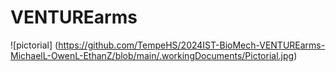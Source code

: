 # VENTUREarms
![pictorial] (https://github.com/TempeHS/2024IST-BioMech-VENTUREarms-MichaelL-OwenL-EthanZ/blob/main/.workingDocuments/Pictorial.jpg)
